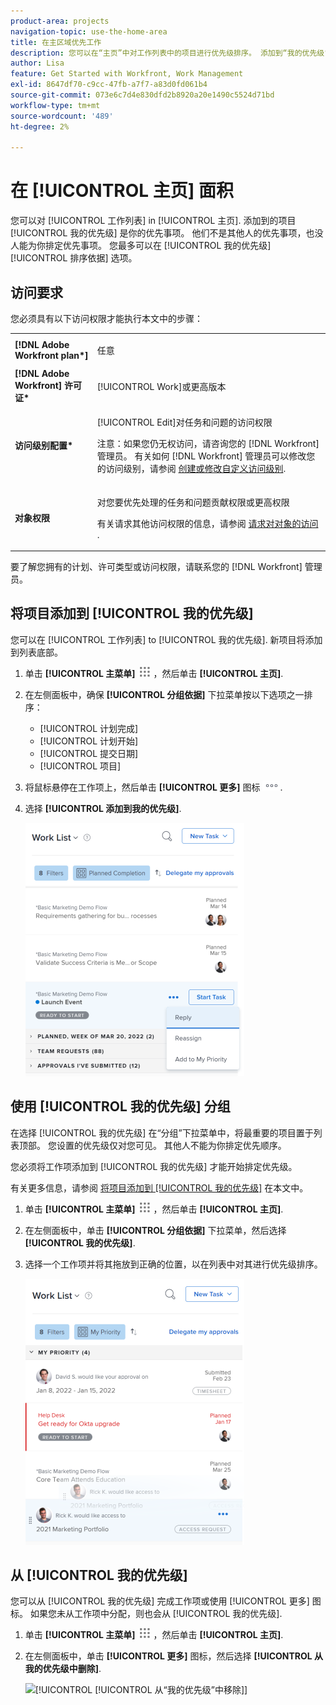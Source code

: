```yaml
---
product-area: projects
navigation-topic: use-the-home-area
title: 在主区域优先工作
description: 您可以在“主页”中对工作列表中的项目进行优先级排序。 添加到“我的优先级”的项目只适用于您。 他们不是其他人的优先事项，也没人能为你排定优先事项。 您最多可以在 [!UICONTROL 我的优先级排序方式] 选项。
author: Lisa
feature: Get Started with Workfront, Work Management
exl-id: 8647df70-c9cc-47fb-a7f7-a83d0fd061b4
source-git-commit: 073e6c7d4e830dfd2b8920a20e1490c5524d71bd
workflow-type: tm+mt
source-wordcount: '489'
ht-degree: 2%

---
```


# 在 [!UICONTROL 主页] 面积

您可以对 [!UICONTROL 工作列表] in [!UICONTROL 主页]. 添加到的项目 [!UICONTROL 我的优先级] 是你的优先事项。 他们不是其他人的优先事项，也没人能为你排定优先事项。 您最多可以在 [!UICONTROL 我的优先级] [!UICONTROL 排序依据] 选项。

## 访问要求

您必须具有以下访问权限才能执行本文中的步骤：

<table style="table-layout:auto"> 
 <col> 
 </col> 
 <col> 
 </col> 
 <tbody> 
  <tr> 
   <td role="rowheader"><strong>[!DNL Adobe Workfront plan*]</strong></td> 
   <td> <p>任意</p> </td> 
  </tr> 
  <tr> 
   <td role="rowheader"><strong>[!DNL Adobe Workfront] 许可证*</strong></td> 
   <td> <p>[!UICONTROL Work]或更高版本</p> </td> 
  </tr> 
  <tr> 
   <td role="rowheader"><strong>访问级别配置*</strong></td> 
   <td> <p>[!UICONTROL Edit]对任务和问题的访问权限</p> <p>注意：如果您仍无权访问，请咨询您的 [!DNL Workfront] 管理员。 有关如何 [!DNL Workfront] 管理员可以修改您的访问级别，请参阅 <a href="../../../administration-and-setup/add-users/configure-and-grant-access/create-modify-access-levels.md" class="MCXref xref">创建或修改自定义访问级别</a>.</p> </td> 
  </tr> 
  <tr> 
   <td role="rowheader"><strong>对象权限</strong></td> 
   <td> <p>对您要优先处理的任务和问题贡献权限或更高权限</p> <p>有关请求其他访问权限的信息，请参阅 <a href="../../../workfront-basics/grant-and-request-access-to-objects/request-access.md" class="MCXref xref">请求对对象的访问 </a>.</p> </td> 
  </tr> 
 </tbody> 
</table>

要了解您拥有的计划、许可类型或访问权限，请联系您的 [!DNL Workfront] 管理员。

## 将项目添加到 [!UICONTROL 我的优先级]

您可以在 [!UICONTROL 工作列表] to [!UICONTROL 我的优先级]. 新项目将添加到列表底部。

1. 单击 **[!UICONTROL 主菜单]** ![](assets/main-menu-icon.png) ，然后单击 **[!UICONTROL 主页]**.
1. 在左侧面板中，确保 **[!UICONTROL 分组依据]** 下拉菜单按以下选项之一排序：

   * [!UICONTROL 计划完成]
   * [!UICONTROL 计划开始]
   * [!UICONTROL 提交日期]
   * [!UICONTROL 项目]

1. 将鼠标悬停在工作项上，然后单击 **[!UICONTROL 更多]** 图标 ![](assets/more-icon.png).

1. 选择 **[!UICONTROL 添加到我的优先级]**.

   ![](assets/getting-started-my-priority-group-by-drop-down-nwe-350x405.png)

## 使用 [!UICONTROL 我的优先级] 分组

在选择 [!UICONTROL 我的优先级] 在“分组”下拉菜单中，将最重要的项目置于列表顶部。 您设置的优先级仅对您可见。 其他人不能为你排定优先顺序。

您必须将工作项添加到 [!UICONTROL 我的优先级] 才能开始排定优先级。

有关更多信息，请参阅 [将项目添加到 [!UICONTROL 我的优先级]](#add-items-to-my-priority) 在本文中。

1. 单击 **[!UICONTROL 主菜单]** ![](assets/main-menu-icon.png) ，然后单击 **[!UICONTROL 主页]**.
1. 在左侧面板中，单击 **[!UICONTROL 分组依据]** 下拉菜单，然后选择 **[!UICONTROL 我的优先级]**.

1. 选择一个工作项并将其拖放到正确的位置，以在列表中对其进行优先级排序。

   ![](assets/drag-drop-my-priority-with-group-by-menu-nwe-350x426.png)

## 从 [!UICONTROL 我的优先级]

您可以从 [!UICONTROL 我的优先级] 完成工作项或使用 [!UICONTROL 更多] 图标。 如果您未从工作项中分配，则也会从 [!UICONTROL 我的优先级].

1. 单击 **[!UICONTROL 主菜单]** ![](assets/main-menu-icon.png) ，然后单击 **[!UICONTROL 主页]**.
1. 在左侧面板中，单击 **[!UICONTROL 更多]** 图标，然后选择 **[!UICONTROL 从我的优先级中删除]**.

   ![[!UICONTROL [!UICONTROL 从“我的优先级”中移除]]](assets/getting-started-remove-from-priority-nwe-350x395.png)

